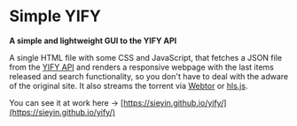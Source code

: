 # Simple YIFY
**A simple and lightweight GUI to the YIFY API**

A single HTML file with some CSS and JavaScript, that fetches a JSON file from the [YIFY API](https://yts.mx/api) and renders a responsive webpage with the last items released and search functionality, so you don't have to deal with the adware of the original site. It also streams the torrent via [Webtor](https://github.com/webtor-io/embed-sdk-js) or [hls.js](https://github.com/video-dev/hls.js/).

You can see it at work here → [https://sieyin.github.io/yify/](https://sieyin.github.io/yify/)
